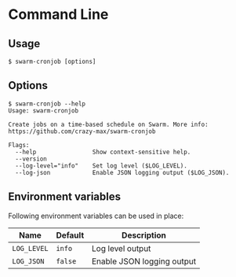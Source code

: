 # Command Line

## Usage

```shell
$ swarm-cronjob [options]
```

## Options

```
$ swarm-cronjob --help
Usage: swarm-cronjob

Create jobs on a time-based schedule on Swarm. More info:
https://github.com/crazy-max/swarm-cronjob

Flags:
  --help                Show context-sensitive help.
  --version
  --log-level="info"    Set log level ($LOG_LEVEL).
  --log-json            Enable JSON logging output ($LOG_JSON).
```

## Environment variables

Following environment variables can be used in place:

| Name               | Default       | Description   |
|--------------------|---------------|---------------|
| `LOG_LEVEL`        | `info`        | Log level output |
| `LOG_JSON`         | `false`       | Enable JSON logging output |
